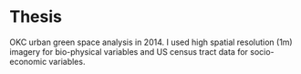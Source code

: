 # Thesis
OKC urban green space analysis in 2014. I used high spatial resolution (1m) imagery for bio-physical variables and US census tract data for socio-economic variables.
